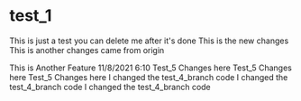 # test_1

This is just a test you can delete me after it's done
This is the new changes
This is another changes came from origin

This is Another Feature 11/8/2021 6:10
Test_5 Changes here
Test_5 Changes here
Test_5 Changes here
I changed the test_4_branch code
I changed the test_4_branch code
I changed the test_4_branch code
